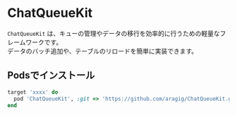 # ChatQueueKit

`ChatQueueKit` は、キューの管理やデータの移行を効率的に行うための軽量なフレームワークです。  
データのバッチ追加や、テーブルのリロードを簡単に実装できます。


## Podsでインストール

```ruby
target 'xxxx' do
  pod 'ChatQueueKit', :git => 'https://github.com/aragig/ChatQueueKit.git'
end
```
